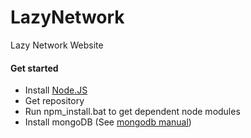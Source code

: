 LazyNetwork
===========
Lazy Network Website

<h4>Get started</h4>
<ul>
  <li> Install <a href="http://nodejs.org">Node.JS</a></li>
  <li> Get repository </li>
  <li> Run npm_install.bat to get dependent node modules </li>
  <li> Install mongoDB (See <a target="_blank" href="http://docs.mongodb.org/manual/installation/">mongodb manual</a>)
  </li>
</ul>
